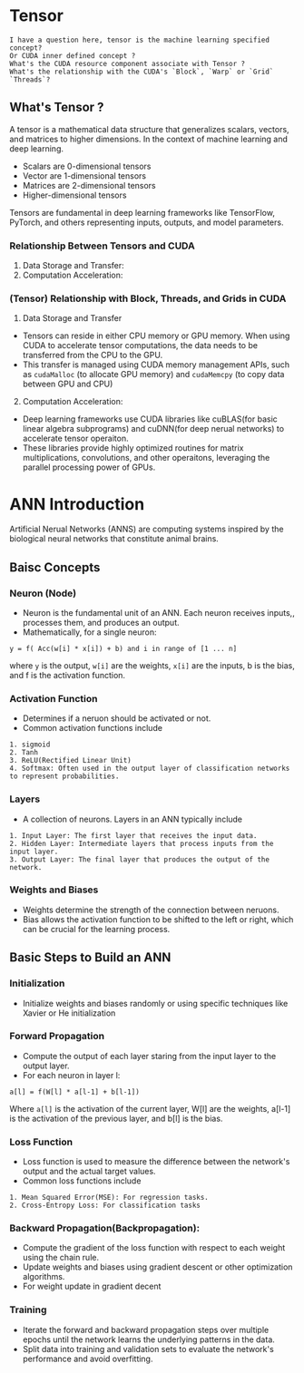 # Tensor 
```
I have a question here, tensor is the machine learning specified concept? 
Or CUDA inner defined concept ? 
What's the CUDA resource component associate with Tensor ? 
What's the relationship with the CUDA's `Block`, `Warp` or `Grid` `Threads`? 
```
## What's Tensor ? 
A tensor is a mathematical data structure that generalizes scalars, vectors, and matrices to higher dimensions.
In the context of machine learning and deep learning. 

* Scalars are 0-dimensional tensors
* Vector are 1-dimensional tensors
* Matrices are 2-dimensional tensors 
* Higher-dimensional tensors 

Tensors are fundamental in deep learning frameworks like TensorFlow, PyTorch, and others
representing inputs, outputs, and model parameters. 

### Relationship Between Tensors and CUDA 
1. Data Storage and Transfer:
2. Computation Acceleration:

### (Tensor) Relationship with Block, Threads, and Grids in CUDA 
1. Data Storage and Transfer
* Tensors can reside in either CPU memory or GPU memory. When using CUDA to 
accelerate tensor computations, the data needs to be transferred from the CPU to the GPU. 
* This transfer is managed using CUDA memory management APIs, such as `cudaMalloc` (to allocate GPU memory) 
and `cudaMemcpy` (to copy data between GPU and CPU)

2. Computation Acceleration:
* Deep learning frameworks use CUDA libraries like cuBLAS(for basic linear algebra subprograms) and cuDNN(for deep nerual networks) to accelerate tensor operaiton. 
* These libraries provide highly optimized routines for matrix multiplications, convolutions, and other operaitons, leveraging the parallel processing power of GPUs. 



# ANN Introduction  
Artificial Nerual Networks (ANNS) are computing systems inspired by the biological neural networks that constitute animal brains. 

## Baisc Concepts 
### Neuron (Node)
* Neuron is the fundamental unit of an ANN. Each neuron receives inputs,, processes them, and produces an output.
* Mathematically, for a single neuron: 
```
y = f( Acc(w[i] * x[i]) + b) and i in range of [1 ... n]
```
where `y` is the output, `w[i]` are the weights, `x[i]` are the inputs, b is the bias, and f is the activation function.

### Activation Function 
* Determines if a neruon should be activated or not.
* Common activation functions include 
```
1. sigmoid 
2. Tanh
3. ReLU(Rectified Linear Unit)
4. Softmax: Often used in the output layer of classification networks to represent probabilities. 
```

### Layers 
* A collection of neurons. Layers in an ANN typically include
```
1. Input Layer: The first layer that receives the input data. 
2. Hidden Layer: Intermediate layers that process inputs from the input layer. 
3. Output Layer: The final layer that produces the output of the network. 
```

### Weights and Biases
* Weights determine the strength of the connection between neruons. 
* Bias allows the activation function to be shifted to the left or right, which can be crucial for the learning process. 

## Basic Steps to Build an ANN 
### Initialization 
* Initialize weights and biases randomly or using specific techniques like Xavier or He initialization

### Forward Propagation 
* Compute the output of each layer staring from the input layer to the output layer. 
* For each neuron in layer l:
```
a[l] = f(W[l] * a[l-1] + b[l-1])
```

Where `a[l]` is the activation of the current layer, W[l] are the weights, a[l-1] is the activation of the previous layer, and b[l] is the bias. 

### Loss Function 
* Loss function is used to measure the difference between the network's output and the actual target values. 
* Common loss functions include 
```
1. Mean Squared Error(MSE): For regression tasks. 
2. Cross-Entropy Loss: For classification tasks
```

### Backward Propagation(Backpropagation):
* Compute the gradient of the loss function with respect to each weight using the chain rule.
* Update weights and biases using gradient descent or other optimization algorithms. 
* For weight update in gradient decent

### Training
* Iterate the forward and backward propagation steps over multiple epochs until the network learns the underlying patterns in the data.
* Split data into training and validation sets to evaluate the network's performance and avoid overfitting. 